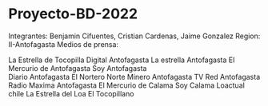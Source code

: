# Proyecto-BD-2022
Integrantes: Benjamin Cifuentes, Cristian Cardenas, Jaime Gonzalez
Region: II-Antofagasta
Medios de prensa:

La Estrella de Tocopilla
Digital Antofagasta 
La estrella Antofagasta
El Mercurio de Antofagasta
Soy Antofagasta  
Diario Antofagasta 
El Nortero
Norte Minero
Antofagasta TV
Red Antofagasta
Radio Maxima Antofagasta
El Mercurio de Calama
Soy Calama
Loactual chile
La Estrella del Loa
El Tocopillano 
